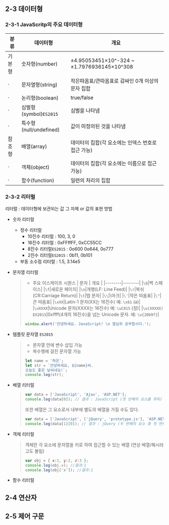 
## 2-3 데이터형


### 2-3-1 JavaScritp의 주요 데이터형
| 분류 | 데이터형 |개요|
|--------|--------|-------|
|기본형|숫자형(number)|±4.95053451×10^-324 ~ ±1.7976936145×10^308|
|·|문자열형(string)|작은따옴표/큰따옴표로 감싸인 0개 이상의 문자 집합|
|·|논리형(boolean)|true/false|
|·|심벌형(symbol)`ES2015`|심벌을 나타냄|
|·|특수형(null/undefined)|값이 미정의된 것을 나타냄|
|참조형|배열(array)|데이터의 집합(각 요소에는 인덱스 번호로 접근 가능)|
|·|객체(object)|데이터의 집합(각 요소에는 이름으로 접근 가능)|
|·|함수(function)|일련의 처리의 집합|


### 2-3-2 리터럴


리터럴 : 데이터형에 보관되는 값 그 자체 or 값의 표현 방법


- 숫자 리터럴
	- 정수 리터럴
		- 10진수 리터럴 : 100, 3, 0
		- 16진수 리터럴 : 0xFFffFF, 0xCC55CC
		- 8진수 리터럴`ES2015` : 0o600 0o644, 0o777
		- 2진수 리터럴`ES2015` : 0b11, 0b101
	- 부동 소수점 리터럴 : 1.5, 3.14e5

- 문자열 리터럴
	> * 주요 이스케이프 시퀀스
	> | 문자 | 개요 |
	> |--------|--------|
	> |`\b`|백 스페이스|
	> |`\f`|새로운 페이지|
	> |`\n`|개행(LF: Line Feed)|
	> |`\r`|복쉬(CR:Carriage Return)|
	> |`\t`|탭 문자|
	> |`\\`|\마크|
	> |`\'`|작은 따옴표|
	> |`\"`|큰 따옴표|
	> |`\xXX`|Latin-1 문자(XX는 16진수) 예: `\x61` (a)|
	> |`\uXXXX`|Unicode 문자(XXXX는 16진수) 예: `\uC815` (정)|
	> |`\u(XXXXX) EX2015`|0xffff(4개의 16진수)을 넘는 Unicode 문자. 예: `\u{20b9f}`|
	>```javascript
	>window.alert('안녕하세요. JavaScript! \n 열심히 공부합시다.');
	>```

	

- 템플릿 문자열 `ES2015`
	> - 문자열 안에 변수 삽입 가능
	> - 복수행에 걸친 문자열 가능
	> ```javascript
	> let name = '하은';
	> let str = `안녕하세요, ${name}씨.
	> 오늘도 좋은 날씨네요!`;
	> console.log(str);
	> ```


- 배열 리터럴
	> ```javascript
	> var data = ['JavaScript', 'Ajax', 'ASP.NET'];
	> console.log(data[0]); // 결과 : JavaScript (첫 번째의 요소를 취득)
	> ```
	> 또한 배열은 그 요소로서 내부에 별도의 배열을 가질 수도 있다.
	> ```javascript
	> var data = ['JavaScript', ['jQuery', 'prototype.js'], 'ASP.NET'];
	> console.log(data[1][0]); // 결과 : jQuery (두 번째의 요소 중 첫 번째의 요소를 취득)
	> ```


- 객체 리터럴
	> 객체란 각 요소에 문자열을 키로 하여 접근할 수 있는 배열 (연상 배열/해시라고도 불림)
	> ```javascript
	> var obj = { x:1, y:2, z:3 };
	> console.log(obj.x); //결과:1
	> console.log(obj['x']); //결과:1
	> ```


- 함수 리터럴


## 2-4 연산자


## 2-5 제어 구문